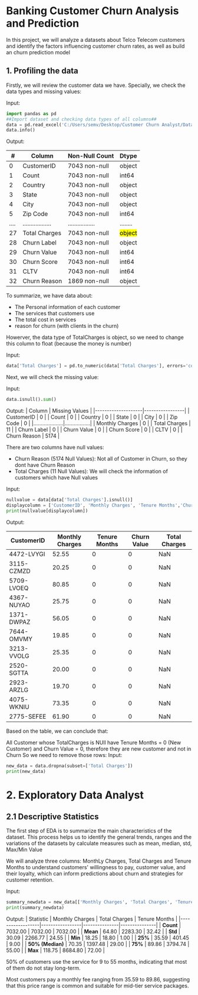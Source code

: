 # Banking Customer Churn Analysis and Prediction
  In this project, we will analyze a datasets about Telco Telecom customers and identify the factors influencing customer churn rates, as well as build an churn prediction model

## 1. Profiling the data
  Firstly, we will review the customer data we have. Specially, we check the data types and missing values:

Input:
```python
import pandas as pd
##Import dataset and checking data types of all columns##
data = pd.read_excel('C:/Users/semv/Desktop/Customer Churn Analyst/Dataset/Telco_customer_churn.xlsx')
data.info()
```
Output:

| #   | Column            | Non-Null Count   | Dtype   |
|-----|-------------------|------------------|---------|
| 0   | CustomerID        | 7043 non-null    | object  |
| 1   | Count             | 7043 non-null    | int64   |
| 2   | Country           | 7043 non-null    | object  |
| 3   | State             | 7043 non-null    | object  |
| 4   | City              | 7043 non-null    | object  |
| 5   | Zip Code          | 7043 non-null    | int64   |
| ....| ..................| .................| ........|
| 27  | Total Charges     | 7043 non-null    | <mark>object</mark>  |
| 28  | Churn Label       | 7043 non-null    | object  |
| 29  | Churn Value       | 7043 non-null    | int64   |
| 30  | Churn Score       | 7043 non-null    | int64   |
| 31  | CLTV              | 7043 non-null    | int64   |
| 32  | Churn Reason      | 1869 non-null    | object  |

To summarize, we have data about:
- The Personal information of each customer
- The services that customers use
- The total cost in services
- reason for churn (with clients in the churn)

Howerver, the data type of TotalCharges is object, so we need to change this column to float (because the money is number)

Input:
```python
data['Total Charges'] = pd.to_numeric(data['Total Charges'], errors='coerce')
```

Next, we will check the missing value:

Input:
```python
data.isnull().sum()
```

Output:
| Column             | Missing Values |
|--------------------|-----------------|
| CustomerID         | 0               |
| Count              | 0               |
| Country            | 0               |
| State              | 0               |
| City               | 0               |
| Zip Code           | 0               |
|....................|.................|
| Monthly Charges    | 0               |
| Total Charges      | 11              |
| Churn Label        | 0               |
| Churn Value        | 0               |
| Churn Score        | 0               |
| CLTV               | 0               |
| Churn Reason       | 5174            |

There are two columns have null values:
- Churn Reason (5174 Null Values): Not all of Customer in Churn, so they dont have Churn Reason
- Total Charges (11 Null Values): We will check the information of customers which have Null values

Input:
```python
nullvalue = data[data['Total Charges'].isnull()]
displaycolumn = ['CustomerID', 'Monthly Charges', 'Tenure Months','Churn Value','Total Charges',]
print(nullvalue[displaycolumn])
```

Output:

| CustomerID    | Monthly Charges | Tenure Months | Churn Value | Total Charges |
|---------------|-----------------|---------------|-------------|---------------|
| 4472-LVYGI    | 52.55           | 0             | 0           | NaN           |
| 3115-CZMZD    | 20.25           | 0             | 0           | NaN           |
| 5709-LVOEQ    | 80.85           | 0             | 0           | NaN           |
| 4367-NUYAO    | 25.75           | 0             | 0           | NaN           |
| 1371-DWPAZ    | 56.05           | 0             | 0           | NaN           |
| 7644-OMVMY    | 19.85           | 0             | 0           | NaN           |
| 3213-VVOLG    | 25.35           | 0             | 0           | NaN           |
| 2520-SGTTA    | 20.00           | 0             | 0           | NaN           |
| 2923-ARZLG    | 19.70           | 0             | 0           | NaN           |
| 4075-WKNIU    | 73.35           | 0             | 0           | NaN           |
| 2775-SEFEE    | 61.90           | 0             | 0           | NaN           |

Based on the table, we can conclude that: 

  All Customer whose TotalCharges is NUll have Tenure Months = 0 (New Customer) and Churn Value = 0, therefore they are new customer and not in Churn
So we need to remove those rows:
Input:
```python
new_data = data.dropna(subset=['Total Charges'])
print(new_data)
```
# 2. Exploratory Data Analyst
## 2.1 Descriptive Statistics

  The first step of EDA is to summarize the main characteristics of the dataset. This process helps us to identify the general trends, ranges and the variations of the datasets by calculate measures such as mean, median, std, Max/Min Value 
  
  We will analyze three columns: MonthLy Charges, Total Charges and Tenure Months to understand customers' willingness to pay, customer value, and their loyalty, which can inform predictions about churn and strategies for customer retention.

Input:
```python
summary_newdata = new_data[['Monthly Charges', 'Total Charges', 'Tenure Months']].describe().round(2)
print(summary_newdata)
```

Output:
| Statistic        | Monthly Charges | Total Charges | Tenure Months |
|------------------|-----------------|---------------|---------------|
| **Count**        | 7032.00         | 7032.00       | 7032.00       |
| **Mean**         | 64.80           | 2283.30       | 32.42         |
| **Std**          | 30.09           | 2266.77       | 24.55         |
| **Min**          | 18.25           | 18.80         | 1.00          |
| **25%**          | 35.59           | 401.45        | 9.00          |
| **50% (Median)** | 70.35           | 1397.48       | 29.00         |
| **75%**          | 89.86           | 3794.74       | 55.00         |
| **Max**          | 118.75          | 8684.80       | 72.00         |

50% of customers use the service for 9 to 55 months, indicating that most of them do not stay long-term.

Most customers pay a monthly fee ranging from 35.59 to 89.86, suggesting that this price range is common and suitable for mid-tier service packages.
